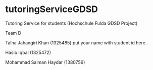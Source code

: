 # tutoringServiceGDSD
Tutoring Service for students (Hochschule Fulda GDSD Project)


Team D

Talha Jahangiri Khan (1325485)
put your name with student id here..

Hasib Iqbal (1325472)


Mohammad Salman Haydar (1380756)

